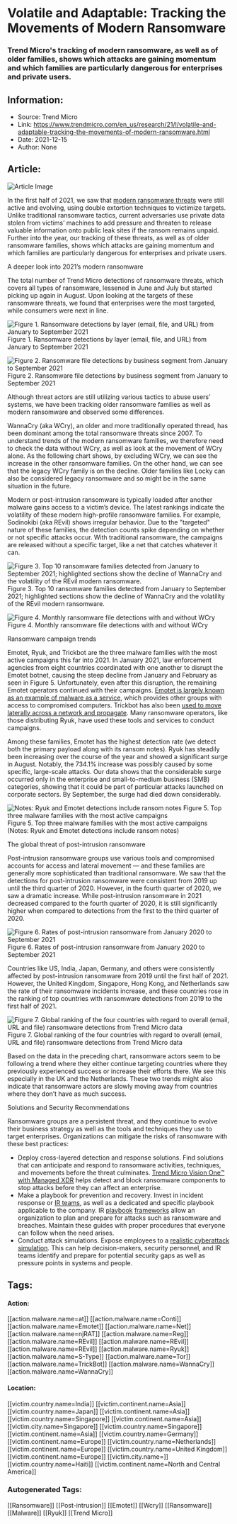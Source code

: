 # Volatile and Adaptable: Tracking the Movements of Modern Ransomware
### Trend Micro's tracking of  modern ransomware, as well as of older families, shows which attacks are gaining momentum and which families are particularly dangerous for enterprises and private users.  

## Information:
+ Source: Trend Micro
+ Link: https://www.trendmicro.com/en_us/research/21/l/volatile-and-adaptable-tracking-the-movements-of-modern-ransomware.html
+ Date: 2021-12-15
+ Author: None


## Article:
![Article Image](https://www.trendmicro.com/content/dam/trendmicro/global/en/research/21/l/volatile-and-adaptable-tracking-the-movements-of-modern-ransomware/banner%20volatile%20ransomware.jpg)





In the first half of 2021, we saw that [modern ransomware threats](https://www.trendmicro.com/vinfo/us/security/research-and-analysis/threat-reports/roundup/attacks-from-all-angles-2021-midyear-security-roundup) were still active and evolving, using double extortion techniques to victimize targets. Unlike traditional ransomware tactics, current adversaries use private data stolen from victims’ machines to add pressure and threaten to release valuable information onto public leak sites if the ransom remains unpaid. Further into the year, our tracking of these threats, as well as of older ransomware families, shows which attacks are gaining momentum and which families are particularly dangerous for enterprises and private users.  


A deeper look into 2021’s modern ransomware


The total number of Trend Micro detections of ransomware threats, which covers all types of ransomware, lessened in June and July but started picking up again in August. Upon looking at the targets of these ransomware threats, we found that enterprises were the most targeted, while consumers were next in line. 






![Figure 1. Ransomware detections by layer (email, file, and URL) from January to September 2021 ](https://marvel-b1-cdn.bc0a.com/f00000000017219/www.trendmicro.com/content/dam/trendmicro/global/en/research/21/l/volatile-and-adaptable-tracking-the-movements-of-modern-ransomware/Volatile%20Ransomware-1-01.jpg)
Figure 1. Ransomware detections by layer (email, file, and URL) from January to September 2021 





![Figure 2. Ransomware file detections by business segment from January to September 2021 ](https://marvel-b1-cdn.bc0a.com/f00000000017219/www.trendmicro.com/content/dam/trendmicro/global/en/research/21/l/volatile-and-adaptable-tracking-the-movements-of-modern-ransomware/Volatile%20Ransomware-2-01.jpg)
Figure 2. Ransomware file detections by business segment from January to September 2021




Although threat actors are still utilizing various tactics to abuse users’ systems, we have been tracking older ransomware families as well as modern ransomware and observed some differences. 


WannaCry (aka WCry), an older and more traditionally operated thread, has been dominant among the total ransomware threats since 2007. To understand trends of the modern ransomware families, we therefore need to check the data without WCry, as well as look at the movement of WCry alone. As the following chart shows, by excluding WCry, we can see the increase in the other ransomware families. On the other hand, we can see that the legacy WCry family is on the decline. Older families like Locky can also be considered legacy ransomware and so might be in the same situation in the future.   




Modern or post-intrusion ransomware is typically loaded after another malware gains access to a victim’s device. The latest rankings indicate the volatility of these modern high-profile ransomware families. For example, Sodinokibi (aka REvil) shows irregular behavior. Due to the "targeted" nature of these families, the detection counts spike depending on whether or not specific attacks occur. With traditional ransomware, the campaigns are released without a specific target, like a net that catches whatever it can.    








![Figure 3. Top 10 ransomware families detected from January to September 2021; highlighted sections show the decline of WannaCry and the volatility of the REvil modern ransomware.](https://marvel-b1-cdn.bc0a.com/f00000000017219/www.trendmicro.com/content/dam/trendmicro/global/en/research/21/l/volatile-and-adaptable-tracking-the-movements-of-modern-ransomware/Volatile%20Ransomware-3-01.jpg)
Figure 3. Top 10 ransomware families detected from January to September 2021; highlighted sections show the decline of WannaCry and the volatility of the REvil modern ransomware.




![Figure 4. Monthly ransomware file detections with and without WCry](https://marvel-b1-cdn.bc0a.com/f00000000017219/www.trendmicro.com/content/dam/trendmicro/global/en/research/21/l/volatile-and-adaptable-tracking-the-movements-of-modern-ransomware/Volatile%20Ransomware-4-01.jpg)
Figure 4. Monthly ransomware file detections with and without WCry




Ransomware campaign trends  




Emotet, Ryuk, and Trickbot are the three malware families with the most active campaigns this far into 2021. In January 2021, law enforcement agencies from eight countries coordinated with one another to disrupt the Emotet botnet, causing the steep decline from January and February as seen in Figure 5. Unfortunately, even after this disruption, the remaining Emotet operators continued with their campaigns. [Emotet is largely known as an example of malware as a service](https://www.trendmicro.com/en_ph/research/21/c/emotet-one-month-after-the-takedown.html), which provides other groups with access to compromised computers. Trickbot has also been [used to move laterally across a network and propagate](https://www.trendmicro.com/vinfo/us/security/news/cybercrime-and-digital-threats/examining-ryuk-ransomware-through-the-lens-of-managed-detection-and-response). Many ransomware operators, like those distributing Ryuk, have used these tools and services to conduct campaigns.    




Among these families, Emotet has the highest detection rate (we detect both the primary payload along with its ransom notes). Ryuk has steadily been increasing over the course of the year and showed a significant surge in August. Notably, the 734.1% increase was possibly caused by some specific, large-scale attacks. Our data shows that the considerable surge occurred only in the enterprise and small-to-medium business (SMB) categories, showing that it could be part of particular attacks launched on corporate sectors. By September, the surge had died down considerably.  








![Notes: Ryuk and Emotet detections include ransom notes Figure 5. Top three malware families with the most active campaigns](https://marvel-b1-cdn.bc0a.com/f00000000017219/www.trendmicro.com/content/dam/trendmicro/global/en/research/21/l/volatile-and-adaptable-tracking-the-movements-of-modern-ransomware/Volatile%20Ransomware-5-01.jpg)
Figure 5. Top three malware families with the most active campaigns (Notes: Ryuk and Emotet detections include ransom notes)




The global threat of post-intrusion ransomware


Post-intrusion ransomware groups use various tools and compromised accounts for access and lateral movement — and these families are generally more sophisticated than traditional ransomware. We saw that the detections for post-intrusion ransomware were consistent from 2019 up until the third quarter of 2020. However, in the fourth quarter of 2020, we saw a dramatic increase. While post-intrusion ransomware in 2021 decreased compared to the fourth quarter of 2020, it is still significantly higher when compared to detections from the first to the third quarter of 2020.  








![Figure 6. Rates of post-intrusion ransomware from January 2020 to September 2021](https://marvel-b1-cdn.bc0a.com/f00000000017219/www.trendmicro.com/content/dam/trendmicro/global/en/research/21/l/volatile-and-adaptable-tracking-the-movements-of-modern-ransomware/Volatile%20Ransomware-6-02.jpg)
Figure 6. Rates of post-intrusion ransomware from January 2020 to September 2021




Countries like US, India, Japan, Germany, and others were consistently affected by post-intrusion ransomware from 2019 until the first half of 2021. However, the United Kingdom, Singapore, Hong Kong, and Netherlands saw the rate of their ransomware incidents increase, and these countries rose in the ranking of top countries with ransomware detections from 2019 to the first half of 2021.  








![Figure 7. Global ranking of the four countries with regard to overall (email, URL and file) ransomware detections from Trend Micro data](https://marvel-b1-cdn.bc0a.com/f00000000017219/www.trendmicro.com/content/dam/trendmicro/global/en/research/21/l/volatile-and-adaptable-tracking-the-movements-of-modern-ransomware/Volatile%20Ransomware-7-01.jpg)
Figure 7. Global ranking of the four countries with regard to overall (email, URL and file) ransomware detections from Trend Micro data




Based on the data in the preceding chart, ransomware actors seem to be following a trend where they either continue targeting countries where they previously experienced success or increase their efforts there. We see this especially in the UK and the Netherlands. These two trends might also indicate that ransomware actors are slowly moving away from countries where they don’t have as much success. 


Solutions and Security Recommendations 


Ransomware groups are a persistent threat, and they continue to evolve their business strategy as well as the tools and techniques they use to target enterprises. Organizations can mitigate the risks of ransomware with these best practices:  




* Deploy cross-layered detection and response solutions. Find solutions that can anticipate and respond to ransomware activities, techniques, and movements before the threat culminates. [Trend Micro Vision One™️ with Managed XDR](https://www.trendmicro.com/en_us/business/products/detection-response.html) helps detect and block ransomware components to stop attacks before they can affect an enterprise.
* Make a playbook for prevention and recovery. Invest in incident response or [IR teams](https://www.trendmicro.com/vinfo/us/security/news/managed-detection-and-response/cyberattacks-from-the-frontlines-incident-response-playbook-for-beginners), as well as a dedicated and specific playbook applicable to the company. IR [playbook](https://csrc.nist.gov/publications/detail/sp/800-61/rev-2/final) [frameworks](https://www.cynet.com/incident-response/incident-response-sans-the-6-steps-in-depth/) allow an organization to plan and prepare for attacks such as ransomware and breaches. Maintain these guides with proper procedures that everyone can follow when the need arises.
* Conduct attack simulations. Expose employees to a [realistic cyberattack simulation](https://www.nytimes.com/2021/06/03/us/politics/ransomware-cybersecurity-infrastructure.html). This can help decision-makers, security personnel, and IR teams identify and prepare for potential security gaps as well as pressure points in systems and people.








## Tags:

#### Action:
[[action.malware.name=at]] [[action.malware.name=Conti]] [[action.malware.name=Emotet]] [[action.malware.name=Net]] [[action.malware.name=njRAT]] [[action.malware.name=Reg]] [[action.malware.name=REvil]] [[action.malware.name=REvil]] [[action.malware.name=REvil]] [[action.malware.name=Ryuk]] [[action.malware.name=S-Type]] [[action.malware.name=Tor]] [[action.malware.name=TrickBot]] [[action.malware.name=WannaCry]] [[action.malware.name=WannaCry]]

#### Location:
[[victim.country.name=India]] [[victim.continent.name=Asia]] [[victim.country.name=Japan]] [[victim.continent.name=Asia]] [[victim.country.name=Singapore]] [[victim.continent.name=Asia]] [[victim.city.name=Singapore]] [[victim.country.name=Singapore]] [[victim.continent.name=Asia]] [[victim.country.name=Germany]] [[victim.continent.name=Europe]] [[victim.country.name=Netherlands]] [[victim.continent.name=Europe]] [[victim.country.name=United Kingdom]] [[victim.continent.name=Europe]] [[victim.city.name=]] [[victim.country.name=Haiti]] [[victim.continent.name=North and Central America]]

### Autogenerated Tags:
[[Ransomware]] [[Post-intrusion]] [[Emotet]] [[Wcry]] [[Ransomware]] [[Malware]] [[Ryuk]] [[Trend Micro]]

